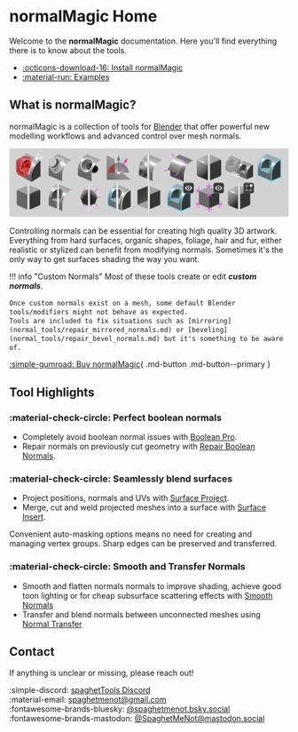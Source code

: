 # normalMagic Home

Welcome to the **normalMagic** documentation. Here you'll find everything there is to know about the tools.



<div class="grid cards" markdown>

- [:octicons-download-16: Install normalMagic](install.md)
- [:material-run: Examples](examples.md)

</div>

## What is normalMagic?
normalMagic is a collection of tools for [Blender](https://www.blender.org/) that offer powerful new modelling workflows and advanced control over mesh normals.

![all_tools](./assets/all_tools.png)

Controlling normals can be essential for creating high quality 3D artwork. Everything from hard surfaces, organic shapes, foliage, hair and fur, either realistic or stylized can benefit from modifying normals. Sometimes it's the only way to get surfaces shading the way you want.

!!! info "Custom Normals"
    Most of these tools create or edit ***custom normals***.

    Once custom normals exist on a mesh, some default Blender tools/modifiers might not behave as expected. 
    Tools are included to fix situations such as [mirroring](normal_tools/repair_mirrored_normals.md) or [beveling](normal_tools/repair_bevel_normals.md) but it's something to be aware of.

[:simple-gumroad:  Buy normalMagic](https://spaghetmenot.gumroad.com/l/normalmagic){ .md-button .md-button--primary }

## Tool Highlights

### :material-check-circle: **Perfect boolean normals**

- Completely avoid boolean normal issues with [Boolean Pro](mesh_tools/boolean_pro.md).
- Repair normals on previously cut geometry with [Repair Boolean Normals](normal_tools/repair_boolean_normals.md).

### :material-check-circle: **Seamlessly blend surfaces**

- Project positions, normals and UVs with [Surface Project](mesh_tools/surface_project.md).
- Merge, cut and weld projected meshes into a surface with [Surface Insert](mesh_tools/surface_insert.md).

Convenient auto-masking options means no need for creating and managing vertex groups. Sharp edges can be preserved and transferred.

### :material-check-circle: **Smooth and Transfer Normals**

- Smooth and flatten normals normals to improve shading, achieve good toon lighting or for cheap subsurface scattering effects with [Smooth Normals](normal_tools/smooth_normals.md)
- Transfer and blend normals between unconnected meshes using [Normal Transfer](./normal_tools/normal_transfer.md)



## Contact

If anything is unclear or missing, please reach out!  

:simple-discord: [spaghetTools Discord](https://discord.gg/CtpZWGHFhG)  
:material-email: <spaghetmenot@gmail.com>  
:fontawesome-brands-bluesky: [@spaghetmenot.bsky.social](https://bsky.app/profile/spaghetmenot.bsky.social)  
:fontawesome-brands-mastodon: [@SpaghetMeNot@mastodon.social](https://mastodon.social/@SpaghetMeNot)